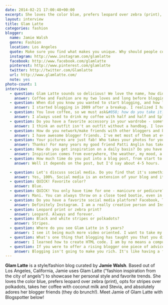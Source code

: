 ```yaml
---
date: 2014-02-21 17:00:48+00:00
excerpt: She loves the color blue, prefers leopard over zebra (print), opts for stripes over polkadots, takes her coffee with coconut milk and Stevia, and absolutely adores her blogger friends (they do brunch!). Meet Jamie of Glam Latte with Blogspotter.
layout: interview
title: Glam Latte
categories: fashion
blogger:
  name: Jamie Walsh
  genre: Fashion
  location: Los Angeles
  quote: Make sure you find what makes you unique. Why should people come to your blog everyday? I always ask myself, why you?
  instagram: http://www.instagram.com/glamlatte
  facebook: http://www.facebook.com/glamlatte
  pinterest: http://www.pinterest.com/glamlatte
  twitter: http://twitter.com/Glamlatte
  url: http://www.glamlatte.com/
  note: yes
photo-count: 1
interview:
  - question: Glam Latte sounds so delicious! We love the name, how did you come up with it?
    answer: Coffee and Fashion are my two loves and long before blogging existed, I would curl up with a cup of coffee and read my favorite fashion magazines to get inspiration. My blog became a physical manifestation of that and so the name seemed fitting.
  - question: When did you know you wanted to start blogging, and how long have you been blogging for?
    answer: I started blogging in 2009 after a breakup. I realized I had lost a bit a bit of myself in the relationship and I wanted to start focusing on me. What did I want? What did I love? The blog was a great way to find my voice.
  - question: You love coffee, so we must ask&#058; how do you take it? Black, milk, cream, sugar?
    answer: I always used to drink my coffee with half and half and Splenda, but I developed a lactose allergy and now I use almond or coconut milk and Stevia. I'm really health conscious!
  - question: Do you have a favorite accessory in your wardrobe - something you try and incorporate into every outfit?
    answer: I think an outfit isn't an outfit without a handbag. I love a special handbag so that's also the thing I splurge on.
  - question: How do you network/make friends with other bloggers and brands?
    answer: I have awesome blogger friends. I've met most of them at events, but in the beginning there weren't many of those. When I started blogging there weren't nearly as many bloggers as there are today and so I was very isolated. I would search for bloggers who were local and reach out to see if they wanted to have brunch. That's how I met my blogger bestie.
  - question: Your pictures are just fab! Who takes your photos for you - and what kind of camera do you use?
    answer: Thanks! For many years my good friend Patti Anglin has taken my pictures. It was a great way for her to work on her photography and me to build my blog. Last December my boyfriend got me a Canon T3i so I could be a bit more independent. Patti still takes my pictures, but now my boyfriend does when she's not available or if we're traveling. I also have a tripod and a remote just in case.
  - question: How do you get inspiration on a daily basis? Do you have any favorite blogs?
    answer: Inspiration comes from everywhere, the weather, my mood, a new pair of shoes I want to style. I do have a few favorite blogs, like Le Catch and Because I'm Addicted, but if I'm being honest, I really don't have time to look at them often. Blogging keeps me so busy, and I'm also in grad school getting my broadcast journalism degree.
  - question: How much time do you put into a blog post, from start to finish?
    answer: Well it depends on the post, but I'd say about 4-5 hours.

  - question: Let's discuss social media. Do you find that it's something that really impacts your viewership and fanbase?
    answer: Yes, 100%. Social media is an extension of your blog and it's also your marketing tool. It's the best way to draw people into that days post if they weren't otherwise planning on stopping by. I know for me, I could be having a super busy day, but if I see something that catches my eye, I will probably take the time to check it out. It's also a way to connect with your readers directly.
  - question: QUICK! Favorite color?
    answer: Blue.
  - question: QUICK! You only have time for one - manicure or pedicure?
    answer: Mani. You can always throw on a close toed bootie, even in the summer with shorts.
  - question: Do you have a favorite social media platform? Facebook, Twitter, Pinterest, or Instagram - and why?
    answer: Definitely Instagram. I am a really creative person and Instagram allows you to be creative, while still being social.
  - question: Leopard print or zebra print?
    answer: Leopard. Always and forever.
  - question: Black and white stripes or polkadots?
    answer: Stripes.
  - question: Where do you see Glam Latte in 5 years?
    answer: I see it being much more video oriented. I want to take my love for fashion and blogging and turn it into a broadcasted experience. I am working on that slowly and creating content on Youtube while getting my degree in broadcast journalism. It's all part of my master plan!
  - question: What's one thing that blogging has taught you that you didn't expect to learn?
    answer: I learned how to create HTML code. I am by no means a computer nerd, but when you are a blogger and you need to create something and don't have several thousand dollars to pay someone, you have to figure it out yourself.
  - question: If you were to offer a rising blogger one piece of advice, what would it be and why?
    answer: Blogging isn't going to make you rich. It's like having a full time job that doesn't pay. If you don't love every second of it, if you don't get some personal payoff from doing it, pour your energy into something else. Free clothes don't pay the bills and making money at blogging means you need to have a following that takes YEARS to build. But if you already know you really want to do it, make sure you find what makes you unique. Why should people come to your blog everyday? I always ask myself, why you?
---
```

**Glam Latte** is a style/fashion blog curated by **Jamie Walsh**. Based out of Los Angeles, California, Jamie uses Glam Latte ("fashion inspiration from the city of angels") to showcase her personal style and favorite trends. She loves the color blue, prefers leopard over zebra (print), opts for stripes over polkadots, takes her coffee with coconut milk and Stevia, and absolutely adores her blogger friends (they do brunch!). Meet Jamie of Glam Latte with Blogspotter below!